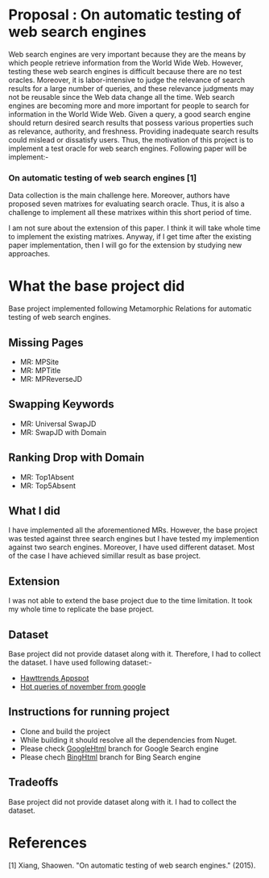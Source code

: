 # Proposal : On automatic testing of web search engines

Web search engines are very important because they are the means by which people retrieve information from the World Wide Web. However, testing these web search engines is difficult because there are no test oracles. Moreover, it is labor-intensive to judge the relevance of search results for a large number of queries, and these relevance judgments may not be reusable since the Web data change all the time. Web search engines are becoming more and more important for people to search for information in the World Wide Web. Given a query, a good search engine should return desired search results that possess various properties such as relevance, authority, and freshness. Providing inadequate search results could mislead or dissatisfy users. Thus, the motivation of this project is to implement a test oracle for web search engines. Following paper will be implement:-

### On automatic testing of web search engines [1]

Data collection is the main challenge here. Moreover, authors have proposed seven matrixes for evaluating search oracle. Thus, it is also a challenge to implement all these matrixes within this short period of time. 

I am not sure about the extension of this paper. I think it will take whole time to implement the existing matrixes. Anyway, if I get time after the existing paper implementation, then I will go for the extension by studying new approaches. 

# What the base project did
Base project implemented following Metamorphic Relations for automatic testing of web search engines. 

## Missing Pages
* MR: MPSite
* MR: MPTitle
* MR: MPReverseJD
## Swapping Keywords
* MR: Universal SwapJD
* MR: SwapJD with Domain
## Ranking Drop with Domain
* MR: Top1Absent
* MR: Top5Absent

## What I did
I have implemented all the aforementioned MRs. However, the base project was tested against three search engines but I have tested my implemention against two search engines. Moreover, I have used different dataset. Most of the case I have achieved simillar result as base project.

## Extension
I was not able to extend the base project due to the time limitation. It took my whole time to replicate the base project.

## Dataset
Base project did not provide dataset along with it. Therefore, I had to collect the dataset. I have used following dataset:-
* [Hawttrends Appspot](http://hawttrends.appspot.com/api/terms/)
* [Hot queries of november from google](https://trends.google.com/trends/)

## Instructions for running project
* Clone and build the project
* While building it should resolve all the dependencies from Nuget.
* Please check [GoogleHtml](https://github.com/IITDU-AMIT-MSSE1044/course-project-dipongkor/tree/feature/GoogleHtml) branch for Google Search engine
* Please chech [BingHtml](https://github.com/IITDU-AMIT-MSSE1044/course-project-dipongkor/tree/feature/BingHtml) branch for Bing Search engine

## Tradeoffs
Base project did not provide dataset along with it. I had to collect the dataset.

# References
[1] Xiang, Shaowen. "On automatic testing of web search engines." (2015).
